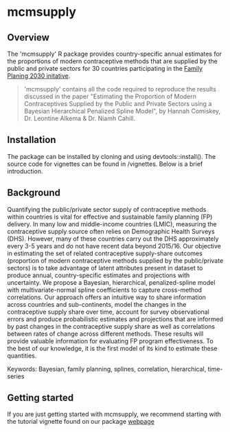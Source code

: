 # mcmsupply

## Overview 
The 'mcmsupply' R package provides country-specific annual estimates for the proportions of modern contraceptive methods that are supplied by the public and private sectors for 30 countries participating in the [Family Planing 2030 initative](https://fp2030.org).

> 'mcmsupply' contains all the code required to reproduce the results discussed in the paper "Estimating the Proportion of Modern Contraceptives Supplied by the Public and Private Sectors using a Bayesian Hierarchical Penalized Spline Model", by Hannah Comiskey, Dr. Leontine Alkema & Dr. Niamh Cahill.


## Installation

The package can be installed by cloning and using devtools::install(). The source code for vignettes can be found in /vignettes. Below is a brief introduction.

## Background
Quantifying the public/private sector supply of contraceptive methods within countries is vital for effective and sustainable family planning (FP) delivery. In many low and middle-income countries (LMIC), measuring the contraceptive supply source often relies on Demographic Health Surveys (DHS). However, many of these countries carry out the DHS approximately every 3-5 years and do not have recent data beyond 2015/16. Our objective in estimating the set of related contraceptive supply-share outcomes (proportion of modern contraceptive methods supplied by the public/private sectors) is to take advantage of latent attributes present in dataset to produce annual, country-specific estimates and projections with uncertainty. We propose a Bayesian, hierarchical, penalized-spline model with multivariate-normal spline coefficients to capture cross-method correlations. Our approach offers an intuitive way to share information across countries and sub-continents, model the changes in the contraceptive supply share over time, account for survey observational errors and produce probabilistic estimates and projections that are informed by past changes in the contraceptive supply share as well as correlations between rates of change across different methods. These results will provide valuable information for evaluating FP program effectiveness. To the best of our knowledge, it is the first model of its kind to estimate these quantities. 

Keywords: Bayesian, family planning, splines, correlation, hierarchical, time-series

## Getting started
If you are just getting started with mcmsupply, we recommend starting with the tutorial vignette found on our package [webpage](https://rstudioserver.hamilton.ie/s/807ccd57f55a496e8de95/files/PhD/private_adjustment/mcmsupply/docs/index.html)

